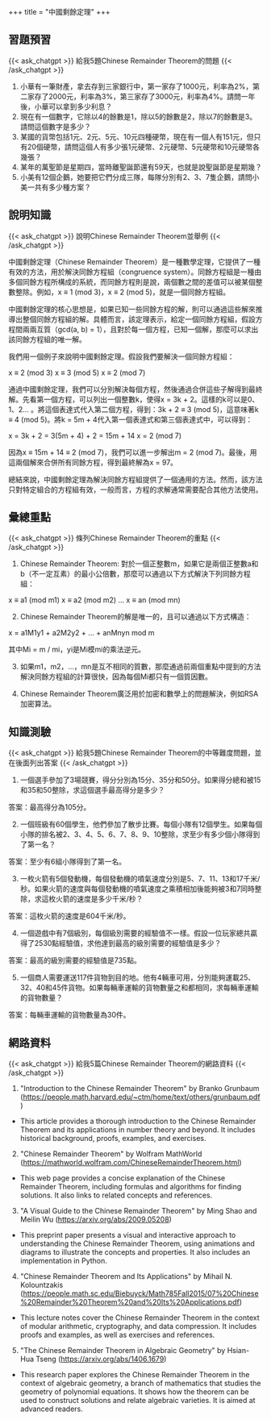 +++
title = "中國剩餘定理"
+++
## 習題預習
{{< ask_chatgpt >}}
給我5題Chinese Remainder Theorem的問題
{{< /ask_chatgpt >}}



1. 小華有一筆財產，拿去存到三家銀行中，第一家存了1000元，利率為2%，第二家存了2000元，利率為3%，第三家存了3000元，利率為4%。請問一年後，小華可以拿到多少利息？
2. 現在有一個數字，它除以4的餘數是1，除以5的餘數是2，除以7的餘數是3。請問這個數字是多少？
3. 某國的貨幣包括1元、2元、5元、10元四種硬幣，現在有一個人有151元，但只有20個硬幣，請問這個人有多少張1元硬幣、2元硬幣、5元硬幣和10元硬幣各幾張？
4. 某年的萬聖節是星期四，當時離聖誕節還有59天，也就是說聖誕節是星期幾？
5. 小美有12個企鵝，她要把它們分成三隊，每隊分別有2、3、7隻企鵝，請問小美一共有多少種方案？   

## 說明知識
{{< ask_chatgpt >}}
說明Chinese Remainder Theorem並舉例
{{< /ask_chatgpt >}}



中國剩餘定理（Chinese Remainder Theorem）是一種數學定理，它提供了一種有效的方法，用於解決同餘方程組（congruence system）。同餘方程組是一種由多個同餘方程所構成的系統，而同餘方程則是說，兩個數之間的差值可以被某個整數整除。例如，x ≡ 1 (mod 3)，x ≡ 2 (mod 5)，就是一個同餘方程組。

中國剩餘定理的核心思想是，如果已知一些同餘方程的解，則可以通過這些解來推導出整個同餘方程組的解。具體而言，該定理表示，給定一個同餘方程組，假設方程間兩兩互質（gcd(a, b) = 1），且對於每一個方程，已知一個解，那麼可以求出該同餘方程組的唯一解。

我們用一個例子來說明中國剩餘定理。假設我們要解決一個同餘方程組：

x ≡ 2 (mod 3)
x ≡ 3 (mod 5)
x ≡ 2 (mod 7)

通過中國剩餘定理，我們可以分別解決每個方程，然後通過合併這些子解得到最終解。先看第一個方程，可以列出一個整數k，使得x = 3k + 2。這樣的k可以是0、1、2… 。將這個表達式代入第二個方程，得到：3k + 2 ≡ 3 (mod 5)，這意味著k ≡ 4 (mod 5)。將k = 5m + 4代入第一個表達式和第三個表達式中，可以得到：

x = 3k + 2 = 3(5m + 4) + 2 = 15m + 14 
x = 2 (mod 7)

因為x ≡ 15m + 14 ≡ 2 (mod 7)，我們可以進一步解出m = 2 (mod 7)。最後，用這兩個解來合併所有同餘方程，得到最終解為x = 97。

總結來說，中國剩餘定理為解決同餘方程組提供了一個通用的方法。然而，該方法只對特定組合的方程組有效，一般而言，方程的求解通常需要配合其他方法使用。   

## 彙總重點
{{< ask_chatgpt >}}
條列Chinese Remainder Theorem的重點
{{< /ask_chatgpt >}}



1. Chinese Remainder Theorem: 對於一個正整數m，如果它是兩個正整數a和b（不一定互素）的最小公倍數，那麼可以通過以下方式解決下列同餘方程組：

 x ≡ a1 (mod m1)
 x ≡ a2 (mod m2)
 …
 x ≡ an (mod mn)

2. Chinese Remainder Theorem的解是唯一的，且可以通過以下方式構造：

 x = a1M1y1 + a2M2y2 + … + anMnyn mod m

其中Mi = m / mi，yi是Mi模mi的乘法逆元。

3. 如果m1，m2，…，mn是互不相同的質數，那麼通過前兩個重點中提到的方法解決同餘方程組的計算很快，因為每個Mi都只有一個質因數。

4. Chinese Remainder Theorem廣泛用於加密和數學上的問題解決，例如RSA加密算法。   

## 知識測驗
{{< ask_chatgpt >}}
給我5題Chinese Remainder Theorem的中等難度問題，並在後面列出答案
{{< /ask_chatgpt >}}



1. 一個選手參加了3場競賽，得分分別為15分、35分和50分。如果得分總和被15和35和50整除，求這個選手最高得分是多少？

答案：最高得分為105分。

2. 一個班級有60個學生，他們參加了散步比賽。每個小隊有12個學生。如果每個小隊的排名被2、3、4、5、6、7、8、9、10整除，求至少有多少個小隊得到了第一名？

答案：至少有6組小隊得到了第一名。

3. 一枚火箭有5個發動機，每個發動機的噴氣速度分別是5、7、11、13和17千米/秒。如果火箭的速度與每個發動機的噴氣速度之乘積相加後能夠被3和7同時整除，求這枚火箭的速度是多少千米/秒？

答案：這枚火箭的速度是604千米/秒。

4. 一個遊戲中有7個級別，每個級別需要的經驗值不一樣。假設一位玩家總共贏得了2530點經驗值，求他達到最高的級別需要的經驗值是多少？

答案：最高的級別需要的經驗值是735點。

5. 一個商人需要運送117件貨物到目的地。他有4輛車可用，分別能夠運載25、32、40和45件貨物。如果每輛車運輸的貨物數量之和都相同，求每輛車運輸的貨物數量？

答案：每輛車運輸的貨物數量為30件。   

## 網路資料
{{< ask_chatgpt >}}
給我5篇Chinese Remainder Theorem的網路資料
{{< /ask_chatgpt >}}



1. "Introduction to the Chinese Remainder Theorem" by Branko Grunbaum (https://people.math.harvard.edu/~ctm/home/text/others/grunbaum.pdf)
- This article provides a thorough introduction to the Chinese Remainder Theorem and its applications in number theory and beyond. It includes historical background, proofs, examples, and exercises.

2. "Chinese Remainder Theorem" by Wolfram MathWorld (https://mathworld.wolfram.com/ChineseRemainderTheorem.html)
- This web page provides a concise explanation of the Chinese Remainder Theorem, including formulas and algorithms for finding solutions. It also links to related concepts and references.

3. "A Visual Guide to the Chinese Remainder Theorem" by Ming Shao and Meilin Wu (https://arxiv.org/abs/2009.05208)
- This preprint paper presents a visual and interactive approach to understanding the Chinese Remainder Theorem, using animations and diagrams to illustrate the concepts and properties. It also includes an implementation in Python.

4. "Chinese Remainder Theorem and Its Applications" by Mihail N. Kolountzakis (https://people.math.sc.edu/Biebuyck/Math785Fall2015/07%20Chinese%20Remainder%20Theorem%20and%20Its%20Applications.pdf)
- This lecture notes cover the Chinese Remainder Theorem in the context of modular arithmetic, cryptography, and data compression. It includes proofs and examples, as well as exercises and references.

5. "The Chinese Remainder Theorem in Algebraic Geometry" by Hsian-Hua Tseng (https://arxiv.org/abs/1406.1679)
- This research paper explores the Chinese Remainder Theorem in the context of algebraic geometry, a branch of mathematics that studies the geometry of polynomial equations. It shows how the theorem can be used to construct solutions and relate algebraic varieties. It is aimed at advanced readers.   

